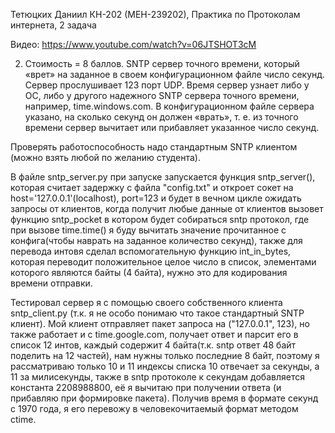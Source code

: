 Тетюцких Даниил КН-202 (МЕН-239202), Практика по Протоколам интернета, 2 задача

Видео: https://www.youtube.com/watch?v=06JTSHOT3cM

2. Стоимость = 8 баллов. SNTP сервер точного времени, который «врет» на заданное в своем
конфигурационном файле число секунд. Сервер прослушивает 123 порт UDP. Время сервер
узнает либо у ОС, либо у другого надежного SNTP сервера точного времени, например,
time.windows.com. В конфигурационном файле сервера указано, на сколько секунд он должен
«врать», т. е. из точного времени сервер вычитает или прибавляет указанное число секунд.

Проверять работоспособность надо стандартным SNTP клиентом (можно взять любой по желанию студента).

В файле sntp_server.py при запуске запускается функция sntp_server(), которая считает задержку с файла "config.txt" и
откроет сокет на host='127.0.0.1'(localhost), port=123 и будет в вечном цикле ожидать запросы от клиентов, когда получит
любые данные от клиентов вызовет функцию sntp_pocket в котором будет собираться sntp протокол, где при вызове time.time() я буду вычитать
значение прочитанное с конфига(чтобы наврать на заданное количество секунд), также для перевода интовя сделал вспомогательную функцию int_in_bytes,
которая переводит положительное целое число в список, элементами которого являются
байты (4 байта), нужно это для кодирования времени отправки.

Тестировал сервер я с помощью своего собственного клиента sntp_client.py (т.к. я не особо понимаю что такое стандартный SNTP клиент).
Мой клиент отправляет пакет запроса на  ("127.0.0.1", 123), но также работает и с time.google.com, получает ответ и парсит его в список 12 интов,
каждый содержит 4 байта(т.к. sntp ответ 48 байт поделить на 12 частей), нам нужны только последние 8 байт, поэтому я рассматриваю только 10 и 11 индексы
списка 10 отвечает за секунды, а 11 за милисекунды, также в sntp протоколе к секундам добавляется константа 2208988800, её я вычитаю при получении ответа
(и прибавляю при формировке пакета). Получив время в формате секунд с 1970 года, я его перевожу в человекочитаемый формат методом ctime.
